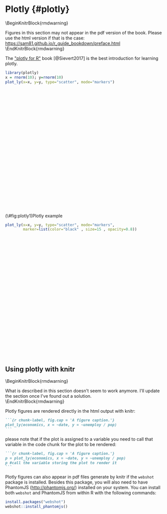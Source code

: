 # Plotly {#plotly}



\BeginKnitrBlock{rmdwarning}<div class="rmdwarning">Figures in this section may not appear in the pdf version of the book. Please use the html version if that is the case: https://sam81.github.io/r_guide_bookdown/preface.html</div>\EndKnitrBlock{rmdwarning}

The ["plotly for R"](https://cpsievert.github.io/plotly_book/) book [@Sievert2017] is the best introduction for
learning plotly.



```r
library(plotly)
x = rnorm(10); y=rnorm(10)
plot_ly(x=x, y=y, type="scatter", mode="markers")
```

<div class="figure">
<!--html_preserve--><div id="htmlwidget-bac47fbdddd72d28f25a" style="width:326.4px;height:384px;" class="plotly html-widget"></div>
<script type="application/json" data-for="htmlwidget-bac47fbdddd72d28f25a">{"x":{"visdat":{"22752296ab7e":["function () ","plotlyVisDat"]},"cur_data":"22752296ab7e","attrs":{"22752296ab7e":{"x":[-0.971535881466228,-1.49543005827358,0.241305630982573,-1.11521683868156,1.78310302723466,-0.723796870716765,-1.37222477112664,0.708008734959035,1.76563386221737,1.66159655506408],"y":[-1.60871086003632,0.0621130495253194,-0.349582047598745,0.0788747462399355,-1.06708942986096,-1.30898126849961,1.94731071417712,0.162904535016411,-0.118552801215717,0.0730559427083261],"mode":"markers","alpha_stroke":1,"sizes":[10,100],"spans":[1,20],"type":"scatter"}},"layout":{"margin":{"b":40,"l":60,"t":25,"r":10},"xaxis":{"domain":[0,1],"automargin":true,"title":[]},"yaxis":{"domain":[0,1],"automargin":true,"title":[]},"hovermode":"closest","showlegend":false},"source":"A","config":{"showSendToCloud":false},"data":[{"x":[-0.971535881466228,-1.49543005827358,0.241305630982573,-1.11521683868156,1.78310302723466,-0.723796870716765,-1.37222477112664,0.708008734959035,1.76563386221737,1.66159655506408],"y":[-1.60871086003632,0.0621130495253194,-0.349582047598745,0.0788747462399355,-1.06708942986096,-1.30898126849961,1.94731071417712,0.162904535016411,-0.118552801215717,0.0730559427083261],"mode":"markers","type":"scatter","marker":{"color":"rgba(31,119,180,1)","line":{"color":"rgba(31,119,180,1)"}},"error_y":{"color":"rgba(31,119,180,1)"},"error_x":{"color":"rgba(31,119,180,1)"},"line":{"color":"rgba(31,119,180,1)"},"xaxis":"x","yaxis":"y","frame":null}],"highlight":{"on":"plotly_click","persistent":false,"dynamic":false,"selectize":false,"opacityDim":0.2,"selected":{"opacity":1},"debounce":0},"shinyEvents":["plotly_hover","plotly_click","plotly_selected","plotly_relayout","plotly_brushed","plotly_brushing","plotly_clickannotation","plotly_doubleclick","plotly_deselect","plotly_afterplot","plotly_sunburstclick"],"base_url":"https://plot.ly"},"evals":[],"jsHooks":[]}</script><!--/html_preserve-->
<p class="caption">(\#fig:plotly1)Plotly example</p>
</div>


```r
plot_ly(x=x, y=y, type="scatter", mode="markers",
        marker=list(color="black" , size=15 , opacity=0.8))
```

<!--html_preserve--><div id="htmlwidget-3073a07e571f693b2b15" style="width:326.4px;height:384px;" class="plotly html-widget"></div>
<script type="application/json" data-for="htmlwidget-3073a07e571f693b2b15">{"x":{"visdat":{"2275719211e7":["function () ","plotlyVisDat"]},"cur_data":"2275719211e7","attrs":{"2275719211e7":{"x":[-0.971535881466228,-1.49543005827358,0.241305630982573,-1.11521683868156,1.78310302723466,-0.723796870716765,-1.37222477112664,0.708008734959035,1.76563386221737,1.66159655506408],"y":[-1.60871086003632,0.0621130495253194,-0.349582047598745,0.0788747462399355,-1.06708942986096,-1.30898126849961,1.94731071417712,0.162904535016411,-0.118552801215717,0.0730559427083261],"mode":"markers","marker":{"color":"black","size":15,"opacity":0.8},"alpha_stroke":1,"sizes":[10,100],"spans":[1,20],"type":"scatter"}},"layout":{"margin":{"b":40,"l":60,"t":25,"r":10},"xaxis":{"domain":[0,1],"automargin":true,"title":[]},"yaxis":{"domain":[0,1],"automargin":true,"title":[]},"hovermode":"closest","showlegend":false},"source":"A","config":{"showSendToCloud":false},"data":[{"x":[-0.971535881466228,-1.49543005827358,0.241305630982573,-1.11521683868156,1.78310302723466,-0.723796870716765,-1.37222477112664,0.708008734959035,1.76563386221737,1.66159655506408],"y":[-1.60871086003632,0.0621130495253194,-0.349582047598745,0.0788747462399355,-1.06708942986096,-1.30898126849961,1.94731071417712,0.162904535016411,-0.118552801215717,0.0730559427083261],"mode":"markers","marker":{"color":"black","size":15,"opacity":0.8,"line":{"color":"rgba(31,119,180,1)"}},"type":"scatter","error_y":{"color":"rgba(31,119,180,1)"},"error_x":{"color":"rgba(31,119,180,1)"},"line":{"color":"rgba(31,119,180,1)"},"xaxis":"x","yaxis":"y","frame":null}],"highlight":{"on":"plotly_click","persistent":false,"dynamic":false,"selectize":false,"opacityDim":0.2,"selected":{"opacity":1},"debounce":0},"shinyEvents":["plotly_hover","plotly_click","plotly_selected","plotly_relayout","plotly_brushed","plotly_brushing","plotly_clickannotation","plotly_doubleclick","plotly_deselect","plotly_afterplot","plotly_sunburstclick"],"base_url":"https://plot.ly"},"evals":[],"jsHooks":[]}</script><!--/html_preserve-->

## Using plotly with knitr

\BeginKnitrBlock{rmdwarning}<div class="rmdwarning">What is described in this section doesn't seem to work anymore. I'll update the section once I've found out a solution.</div>\EndKnitrBlock{rmdwarning}

Plotly figures are rendered directly in the html output with knitr:

````markdown
```{r chunk-label, fig.cap = 'A figure caption.'}
plot_ly(economics, x = ~date, y = ~unemploy / pop)
```
````

please note that if the plot is assigned to a variable you need to call that variable in the code chunk for the plot to be rendered:


````markdown
```{r chunk-label, fig.cap = 'A figure caption.'}
p = plot_ly(economics, x = ~date, y = ~unemploy / pop)
p #call the variable storing the plot to render it
```
````

Plotly figures can also appear in pdf files generate by knitr if the `webshot` package is installed. Besides this package, you will also need to have PhantomJS (http://phantomjs.org/) installed on your system. You can install both `webshot` and PhantomJS from within R with the following commands:


```r
install.packages("webshot")
webshot::install_phantomjs()
```


